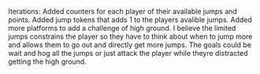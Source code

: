 Iterations: Added counters for each player of their available jumps and points. Added jump tokens that adds 1 to the players avalible jumps.
Added more platforms to add a challenge of high ground. I believe the limited jumps constrains the player so they have to think about when to jump more and allows them to go out and directly get more jumps.
The goals could be wait and hog all the jumps or just attack the player while theyre distracted getting the high ground.
